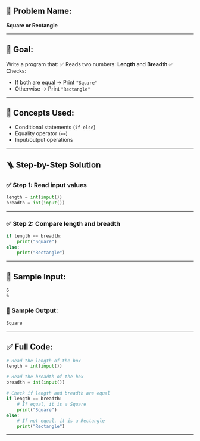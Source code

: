 
## 🧩 **Problem Name:**

**Square or Rectangle**

---

## 🎯 **Goal:**

Write a program that:
✅ Reads two numbers: **Length** and **Breadth**
✅ Checks:

* If both are equal → Print `"Square"`
* Otherwise → Print `"Rectangle"`

---

## 🧠 **Concepts Used:**

* Conditional statements (`if-else`)
* Equality operator (`==`)
* Input/output operations

---

## 🪜 **Step-by-Step Solution**

### ✅ Step 1: Read input values

```python
length = int(input())
breadth = int(input())
```

---

### ✅ Step 2: Compare length and breadth

```python
if length == breadth:
    print("Square")
else:
    print("Rectangle")
```

---

## 🧪 Sample Input:

```
6
6
```

### 🧾 Sample Output:

```
Square
```

---

## ✅ Full Code:

```python
# Read the length of the box
length = int(input())

# Read the breadth of the box
breadth = int(input())

# Check if length and breadth are equal
if length == breadth:
    # If equal, it is a Square
    print("Square")
else:
    # If not equal, it is a Rectangle
    print("Rectangle")
```

---

